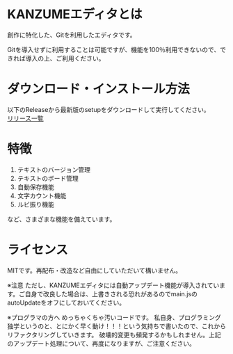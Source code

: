 # KANZUMEエディタとは

創作に特化した、Gitを利用したエディタです。

Gitを導入せずに利用することは可能ですが、機能を100％利用できないので、できれば導入の上、ご利用ください。

# ダウンロード・インストール方法
以下のReleaseから最新版のsetupをダウンロードして実行してください。  
[リリース一覧](https://github.com/onolog2021/kanzume/releases)

# 特徴

1. テキストのバージョン管理
2. テキストのボード管理
3. 自動保存機能
4. 文字カウント機能
5. ルビ振り機能

など、さまざまな機能を備えています。

# ライセンス

MITです。再配布・改造など自由にしていただいて構いません。

※注意
ただし、KANZUMEエディタには自動アップデート機能が導入されています。ご自身で改良した場合は、上書きされる恐れがあるのでmain.jsのautoUpdateをオフにしておいてください。

※プログラマの方へ
めっちゃくちゃ汚いコードです。
私自身、プログラミング独学というのと、とにかく早く動け！！！という気持ちで書いたので、これからリファクタリングしていきます。
破壊的変更も頻発するかもしれません。上記のアップデート処理について、再度になりますが、ご注意ください。
